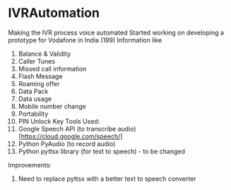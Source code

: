# IVRAutomation
Making the IVR process voice automated
Started working on developing a prototype for Vodafone in India (199)
Information like
  1. Balance & Validity
  2. Caller Tunes
  3. Missed call information
  4. Flash Message
  5. Roaming offer
  6. Data Pack
  7. Data usage
  8. Mobile number change
  9. Portability
  10. PIN Unlock Key
Tools Used:
  1. Google Speech API (to transcribe audio) [https://cloud.google.com/speech/]
  2. Python PyAudio (to record audio)
  3. Python pyttsx library (for text to speech) - to be changed
  
Improvements:
  1. Need to replace pyttsx with a better text to speech converter
